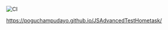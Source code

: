 ![CI](https://github.com/Poguchampudayo/JSAdvancedTestHometask/actions/workflows/web.yml/badge.svg)

https://poguchampudayo.github.io/JSAdvancedTestHometask/
